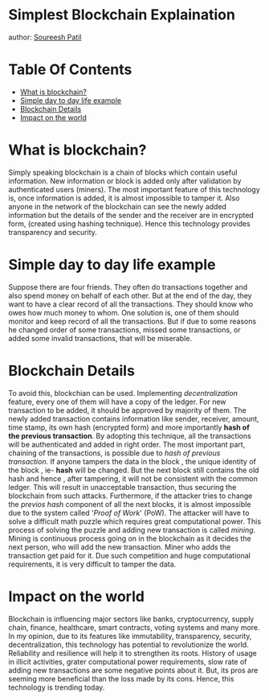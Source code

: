 # Simplest Blockchain Explaination
author: <a href='https://www.linkedin.com/in/soureesh-patil'>Soureesh Patil</a>

# Table Of Contents

* [What is blockchain?](#ab)
* [Simple day to day life example](#b)
* [Blockchain Details](#c)
* [Impact on the world](#d)

# <a name="ab"></a> What is blockchain? 

Simply speaking blockchain is a chain of blocks which contain useful information. New information or block is added only after validation by authenticated users (miners). The most important feature of this technology is, once information is added, it is almost impossible to tamper it. Also anyone in the network of the blockchain can see the newly added information but the details of the sender and the receiver are in encrypted form, (created using hashing technique). Hence this technology provides transparency and security.

# <a name="b"></a> Simple day to day life example 

Suppose there are four friends. They often do transactions together and also spend money on behalf of each other. But at the end of the day, they want to have a clear record of all the transactions. They should know who owes how much money to whom. 
One solution is, one of them should monitor and keep record of all the transactions. But if due to some reasons he changed order of some transactions, missed some transactions, or added some invalid transactions, that will be miserable.

# <a name="c"></a> Blockchain Details 

To avoid this, blockchian can be used. Implementing _decentralization_ feature, every one of them will have a copy of the ledger. For new transaction to be added, it should be approved by majority of them. The newly added transaction contains information like sender, receiver, amount, time stamp, its own hash (encrypted form) and more importantly __hash of the previous transaction__.
By adopting this technique, all the transactions will be authenticated and added in right order. 
The most important part, chaining of the transactions, is possible due to _hash of previous transaction_. If anyone tampers the data in the block , the unique identity of the block , ie- __hash__ will be changed. But the next block still contains the old hash and hence , after tampering, it will not be consistent with the common  ledger. This will result in unacceptable transaction, thus securing the blockchain from such attacks. Furthermore, if the attacker tries to change the _previos hash_ component of all the next blocks, it is almost impossible due to the system called '_Proof of Work_' (PoW). The attacker will have to solve a difficult math puzzle which requires great computational power. This process of solving the puzzle and adding new transaction is called _mining_. Mining is continuous process going on in the blockchain as it decides the next person, who will add the new transaction. Miner who adds the transaction get paid for it. Due such competition and huge computational requirements, it is very difficult to tamper the data.

# <a name="d"></a> Impact on the world 

Blockchain is influencing major sectors like banks, cryptocurrency, supply chain, finance, healthcare, smart contracts, voting systems and many more.
In my opinion, due to its features like immutability, transparency, security, decentralization, this technology has potential to revolutionize the world. Reliability and resilience will help it to strengthen its roots. History of usage in illicit activities, grater computational power requirements, slow rate of adding new transactions are some negative points about it. But, its pros are seeming more beneficial than the loss made by its cons. Hence, this technology is trending today.

